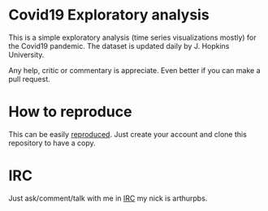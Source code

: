 # Covid19 Exploratory analysis

This is a simple exploratory analysis (time series visualizations mostly) for
the Covid19 pandemic. The dataset is updated daily by J. Hopkins University.

Any help, critic or commentary is appreciate. Even better if you can make a pull
request.

# How to reproduce

This can be easily [reproduced](https://rstudio.cloud/). Just create your
account and clone this repository to have a copy.

# IRC

Just ask/comment/talk with me in [IRC](http://kiwiirc.com/client/#R) my nick is
arthurpbs.
